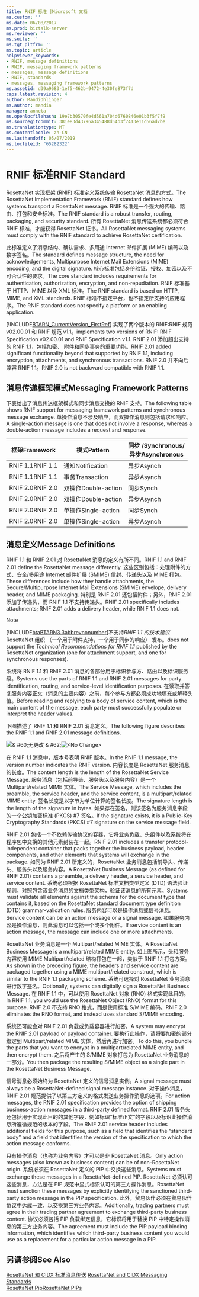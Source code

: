 ```yaml
---
title: RNIF 标准 |Microsoft 文档
ms.custom: ''
ms.date: 06/08/2017
ms.prod: biztalk-server
ms.reviewer: ''
ms.suite: ''
ms.tgt_pltfrm: ''
ms.topic: article
helpviewer_keywords:
- RNIF, message definitions
- RNIF, messaging framework patterns
- messages, message definitions
- RNIF, standards
- messages, messaging framework patterns
ms.assetid: d39a9683-1ef5-462b-9472-4e30fe873f7d
caps.latest.revision: 4
author: MandiOhlinger
ms.author: mandia
manager: anneta
ms.openlocfilehash: 19e7b30570fe4d561a704d6760846e01b3f5f7f9
ms.sourcegitcommit: 381e83d43796a345488d54b3f7413e11d56ad7be
ms.translationtype: MT
ms.contentlocale: zh-CN
ms.lasthandoff: 05/07/2019
ms.locfileid: "65282322"
---
```

# <a name="rnif-standard"></a><span data-ttu-id="a5965-102">RNIF 标准</span><span class="sxs-lookup"><span data-stu-id="a5965-102">RNIF Standard</span></span>
<span data-ttu-id="a5965-103">RosettaNet 实现框架 (RNIF) 标准定义系统传输 RosettaNet 消息的方式。</span><span class="sxs-lookup"><span data-stu-id="a5965-103">The RosettaNet Implementation Framework (RNIF) standard defines how systems transport a RosettaNet message.</span></span> <span data-ttu-id="a5965-104">RNIF 标准是一个强大的传输、路由、打包和安全标准。</span><span class="sxs-lookup"><span data-stu-id="a5965-104">The RNIF standard is a robust transfer, routing, packaging, and security standard.</span></span> <span data-ttu-id="a5965-105">所有 RosettaNet 消息传送系统都必须符合 RNIF 标准，才能获得 RosettaNet 证书。</span><span class="sxs-lookup"><span data-stu-id="a5965-105">All RosettaNet messaging systems must comply with the RNIF standard to achieve RosettaNet certification.</span></span>  
  
 <span data-ttu-id="a5965-106">此标准定义了消息结构、确认需求、多用途 Internet 邮件扩展 (MIME) 编码以及数字签名。</span><span class="sxs-lookup"><span data-stu-id="a5965-106">The standard defines message structure, the need for acknowledgements, Multipurpose Internet Mail Extensions (MIME) encoding, and the digital signature.</span></span> <span data-ttu-id="a5965-107">核心标准包括身份验证、授权、加密以及不可否认性的要求。</span><span class="sxs-lookup"><span data-stu-id="a5965-107">The core standard includes requirements for authentication, authorization, encryption, and non-repudiation.</span></span> <span data-ttu-id="a5965-108">RNIF 标准基于 HTTP、MIME 以及 XML 标准。</span><span class="sxs-lookup"><span data-stu-id="a5965-108">The RNIF standard is based on HTTP, MIME, and XML standards.</span></span> <span data-ttu-id="a5965-109">RNIF 标准不指定平台，也不指定所支持的应用程序。</span><span class="sxs-lookup"><span data-stu-id="a5965-109">The RNIF standard does not specify a platform or an enabling application.</span></span>  
  
 [!INCLUDE[BTARN_CurrentVersion_FirstRef](../../includes/btarn-currentversion-firstref-md.md)] <span data-ttu-id="a5965-110">实现了两个版本的 RNIF:RNIF 规范 v02.00.01 和 RNIF 规范 v1.1。</span><span class="sxs-lookup"><span data-stu-id="a5965-110">implements two versions of RNIF: RNIF Specification v02.00.01 and RNIF Specification v1.1.</span></span> <span data-ttu-id="a5965-111">RNIF 2.01 添加超出支持的 RNIF 1.1，包括加密、 附件和同步事务的重要功能。</span><span class="sxs-lookup"><span data-stu-id="a5965-111">RNIF 2.01 added significant functionality beyond that supported by RNIF 1.1, including encryption, attachments, and synchronous transactions.</span></span> <span data-ttu-id="a5965-112">RNIF 2.0 并不向后兼容 RNIF 1.1。</span><span class="sxs-lookup"><span data-stu-id="a5965-112">RNIF 2.0 is not backward compatible with RNIF 1.1.</span></span>  
  
## <a name="messaging-framework-patterns"></a><span data-ttu-id="a5965-113">消息传递框架模式</span><span class="sxs-lookup"><span data-stu-id="a5965-113">Messaging Framework Patterns</span></span>  
 <span data-ttu-id="a5965-114">下表给出了消息传送框架模式和同步消息交换的 RNIF 支持。</span><span class="sxs-lookup"><span data-stu-id="a5965-114">The following table shows RNIF support for messaging framework patterns and synchronous message exchange.</span></span> <span data-ttu-id="a5965-115">单操作消息不涉及响应，而双操作消息则包括请求和响应。</span><span class="sxs-lookup"><span data-stu-id="a5965-115">A single-action message is one that does not involve a response, whereas a double-action message includes a request and response.</span></span>  
  
|<span data-ttu-id="a5965-116">框架</span><span class="sxs-lookup"><span data-stu-id="a5965-116">Framework</span></span>|<span data-ttu-id="a5965-117">模式</span><span class="sxs-lookup"><span data-stu-id="a5965-117">Pattern</span></span>|<span data-ttu-id="a5965-118">同步 /</span><span class="sxs-lookup"><span data-stu-id="a5965-118">Synchronous/</span></span><br /><span data-ttu-id="a5965-119">异步</span><span class="sxs-lookup"><span data-stu-id="a5965-119">Asynchronous</span></span>|  
|---------------|-------------|---------------------------------|  
|<span data-ttu-id="a5965-120">RNIF 1.1</span><span class="sxs-lookup"><span data-stu-id="a5965-120">RNIF 1.1</span></span>|<span data-ttu-id="a5965-121">通知</span><span class="sxs-lookup"><span data-stu-id="a5965-121">Notification</span></span>|<span data-ttu-id="a5965-122">异步</span><span class="sxs-lookup"><span data-stu-id="a5965-122">Asynch</span></span>|  
|<span data-ttu-id="a5965-123">RNIF 1.1</span><span class="sxs-lookup"><span data-stu-id="a5965-123">RNIF 1.1</span></span>|<span data-ttu-id="a5965-124">事务</span><span class="sxs-lookup"><span data-stu-id="a5965-124">Transaction</span></span>|<span data-ttu-id="a5965-125">异步</span><span class="sxs-lookup"><span data-stu-id="a5965-125">Asynch</span></span>|  
|<span data-ttu-id="a5965-126">RNIF 2.0</span><span class="sxs-lookup"><span data-stu-id="a5965-126">RNIF 2.0</span></span>|<span data-ttu-id="a5965-127">双操作</span><span class="sxs-lookup"><span data-stu-id="a5965-127">Double-action</span></span>|<span data-ttu-id="a5965-128">同步</span><span class="sxs-lookup"><span data-stu-id="a5965-128">Synch</span></span>|  
|<span data-ttu-id="a5965-129">RNIF 2.0</span><span class="sxs-lookup"><span data-stu-id="a5965-129">RNIF 2.0</span></span>|<span data-ttu-id="a5965-130">双操作</span><span class="sxs-lookup"><span data-stu-id="a5965-130">Double-action</span></span>|<span data-ttu-id="a5965-131">异步</span><span class="sxs-lookup"><span data-stu-id="a5965-131">Asynch</span></span>|  
|<span data-ttu-id="a5965-132">RNIF 2.0</span><span class="sxs-lookup"><span data-stu-id="a5965-132">RNIF 2.0</span></span>|<span data-ttu-id="a5965-133">单操作</span><span class="sxs-lookup"><span data-stu-id="a5965-133">Single-action</span></span>|<span data-ttu-id="a5965-134">同步</span><span class="sxs-lookup"><span data-stu-id="a5965-134">Synch</span></span>|  
|<span data-ttu-id="a5965-135">RNIF 2.0</span><span class="sxs-lookup"><span data-stu-id="a5965-135">RNIF 2.0</span></span>|<span data-ttu-id="a5965-136">单操作</span><span class="sxs-lookup"><span data-stu-id="a5965-136">Single-action</span></span>|<span data-ttu-id="a5965-137">异步</span><span class="sxs-lookup"><span data-stu-id="a5965-137">Asynch</span></span>|  
  
## <a name="message-definitions"></a><span data-ttu-id="a5965-138">消息定义</span><span class="sxs-lookup"><span data-stu-id="a5965-138">Message Definitions</span></span>  
 <span data-ttu-id="a5965-139">RNIF 1.1 和 RNIF 2.01 对 RosettaNet 消息的定义有所不同。</span><span class="sxs-lookup"><span data-stu-id="a5965-139">RNIF 1.1 and RNIF 2.01 define the RosettaNet message differently.</span></span> <span data-ttu-id="a5965-140">这些区别包括：处理附件的方式、安全/多用途 Internet 邮件扩展 (SMIME) 信封、传递头以及 MIME 打包。</span><span class="sxs-lookup"><span data-stu-id="a5965-140">These differences include how they handle attachments, the Secure/Multipurpose Internet Mail Extensions (SMIME) envelope, delivery header, and MIME packaging.</span></span> <span data-ttu-id="a5965-141">特别是 RNIF 2.01 还包括附件；另外，RNIF 2.01 添加了传递头，而 RNIF 1.1 不支持传递头。</span><span class="sxs-lookup"><span data-stu-id="a5965-141">RNIF 2.01 specifically includes attachments; RNIF 2.01 adds a delivery header, while RNIF 1.1 does not.</span></span>  
  
> [!NOTE]
>  [!INCLUDE[btaBTARN3.3abbrevnonumber](../../includes/btabtarn3-3abbrevnonumber-md.md)]<span data-ttu-id="a5965-142">不支持*RNIF 1.1 的技术建议*RosettaNet 组织 （一个用于附件支持，一个用于同步的响应） 发布。</span><span class="sxs-lookup"><span data-stu-id="a5965-142">does not support the *Technical Recommendations for RNIF 1.1* published by the RosettaNet organization (one for attachment support, and one for synchronous responses).</span></span>  
  
 <span data-ttu-id="a5965-143">系统将 RNIF 1.1 和 RNIF 2.01 消息的各部分用于标识参与方、路由以及标识服务级。</span><span class="sxs-lookup"><span data-stu-id="a5965-143">Systems use the parts of RNIF 1.1 and RNIF 2.01 messages for party identification, routing, and service-level identification purposes.</span></span> <span data-ttu-id="a5965-144">在读取并答复服务内容正文（消息的主要内容）之前，每个参与方都必须成功地填充或解释头值。</span><span class="sxs-lookup"><span data-stu-id="a5965-144">Before reading and replying to a body of service content, which is the main content of the message, each party must successfully populate or interpret the header values.</span></span>  
  
 <span data-ttu-id="a5965-145">下图描述了 RNIF 1.1 和 RNIF 2.01 消息定义。</span><span class="sxs-lookup"><span data-stu-id="a5965-145">The following figure describes the RNIF 1.1 and RNIF 2.01 message definitions.</span></span>  
  
 <span data-ttu-id="a5965-146">![& #60;无更改 & #62;](../../adapters-and-accelerators/accelerator-rosettanet/media/rn3-rnif-message-definitions.gif "RN3_RNIF_Message_Definitions")</span><span class="sxs-lookup"><span data-stu-id="a5965-146">![&#60;No Change&#62;](../../adapters-and-accelerators/accelerator-rosettanet/media/rn3-rnif-message-definitions.gif "RN3_RNIF_Message_Definitions")</span></span>  
  
 <span data-ttu-id="a5965-147">在 RNIF 1.1 消息中，版本号表明 RNIF 版本。</span><span class="sxs-lookup"><span data-stu-id="a5965-147">In the RNIF 1.1 message, the version number indicates the RNIF version.</span></span> <span data-ttu-id="a5965-148">内容长度是 RosettaNet 服务消息的长度。</span><span class="sxs-lookup"><span data-stu-id="a5965-148">The content length is the length of the RosettaNet Service Message.</span></span> <span data-ttu-id="a5965-149">服务消息（包括前导头、服务头以及服务内容）是一个 Multipart/related MIME 实体。</span><span class="sxs-lookup"><span data-stu-id="a5965-149">The Service Message, which includes the preamble, the service header, and the service content, is a multipart/related MIME entity.</span></span> <span data-ttu-id="a5965-150">签名长度是以字节为单位计算的签名长度。</span><span class="sxs-lookup"><span data-stu-id="a5965-150">The signature length is the length of the signature in bytes.</span></span> <span data-ttu-id="a5965-151">如果存在签名，则该签名为服务消息字段的一个公钥加密标准 (PKCS) #7 签名。</span><span class="sxs-lookup"><span data-stu-id="a5965-151">If the signature exists, it is a Public-Key Cryptography Standards (PKCS) #7 signature on the service message field.</span></span>  
  
 <span data-ttu-id="a5965-152">RNIF 2.01 包括一个不依赖传输协议的容器，它将业务负载、头组件以及系统将在程序包中交换的其他元素封装在一起。</span><span class="sxs-lookup"><span data-stu-id="a5965-152">RNIF 2.01 includes a transfer protocol-independent container that packs together the business payload, header components, and other elements that systems will exchange in the package.</span></span> <span data-ttu-id="a5965-153">如同为 RNIF 2.01 所定义的，RosettaNet 业务消息包括前导头、传递头、服务头以及服务内容。</span><span class="sxs-lookup"><span data-stu-id="a5965-153">A RosettaNet Business Message (as defined for RNIF 2.01) contains a preamble, a delivery header, a service header, and service content.</span></span> <span data-ttu-id="a5965-154">系统必须根据 RosettaNet 标准文档类型定义 (DTD) 语法验证规则，对照包含该业务消息的文档类型架构，验证该消息的所有元素。</span><span class="sxs-lookup"><span data-stu-id="a5965-154">Systems must validate all elements against the schema for the document type that contains it, based on the RosettaNet standard document type definition (DTD) grammar-validation rules.</span></span> <span data-ttu-id="a5965-155">服务内容可以是操作消息或信号消息。</span><span class="sxs-lookup"><span data-stu-id="a5965-155">Service content can be an action message or a signal message.</span></span> <span data-ttu-id="a5965-156">如果服务内容是操作消息，则此消息可以包括一个或多个附件。</span><span class="sxs-lookup"><span data-stu-id="a5965-156">If service content is an action message, the message can include one or more attachments.</span></span>  
  
 <span data-ttu-id="a5965-157">RosettaNet 业务消息是一个 Multipart/related MIME 实体。</span><span class="sxs-lookup"><span data-stu-id="a5965-157">A RosettaNet Business Message is a multipart/related MIME entity.</span></span> <span data-ttu-id="a5965-158">如上图所示，头和服务内容使用 MIME Multipart/related 结构打包在一起，类似于 RNIF 1.1 打包方案。</span><span class="sxs-lookup"><span data-stu-id="a5965-158">As shown in the preceding figure, the headers and service content are packaged together using a MIME multipart/related construct, which is similar to the RNIF 1.1 packaging scheme.</span></span> <span data-ttu-id="a5965-159">系统可选择对 RosettaNet 业务消息进行数字签名。</span><span class="sxs-lookup"><span data-stu-id="a5965-159">Optionally, systems can digitally sign a RosettaNet Business Message.</span></span> <span data-ttu-id="a5965-160">在 RNIF 1.1 中，可以使用 RosettaNet 对象 (RNO) 格式实现此目的。</span><span class="sxs-lookup"><span data-stu-id="a5965-160">In RNIF 1.1, you would use the RosettaNet Object (RNO) format for this purpose.</span></span> <span data-ttu-id="a5965-161">RNIF 2.0 不支持 RNO 格式，而是使用标准 S/MIME 编码。</span><span class="sxs-lookup"><span data-stu-id="a5965-161">RNIF 2.0 eliminates the RNO format, and instead uses standard S/MIME encoding.</span></span>  
  
 <span data-ttu-id="a5965-162">系统还可能会对 RNIF 2.01 负载或负载容器进行加密。</span><span class="sxs-lookup"><span data-stu-id="a5965-162">A system may encrypt the RNIF 2.01 payload or payload container.</span></span> <span data-ttu-id="a5965-163">要执行此操作，请将要加密的部分绑定到 Multipart/related MIME 实体，然后再进行加密。</span><span class="sxs-lookup"><span data-stu-id="a5965-163">To do this, you bundle the parts that you want to encrypt in a multipart/related MIME entity, and then encrypt them.</span></span> <span data-ttu-id="a5965-164">之后将产生的 S/MIME 对象打包为 RosettaNet 业务消息的一部分。</span><span class="sxs-lookup"><span data-stu-id="a5965-164">You then package the resulting S/MIME object as a single part in the RosettaNet Business Message.</span></span>  
  
 <span data-ttu-id="a5965-165">信号消息必须始终为 RosettaNet 定义的信号消息实例。</span><span class="sxs-lookup"><span data-stu-id="a5965-165">A signal message must always be a RosettaNet-defined signal message instance.</span></span> <span data-ttu-id="a5965-166">对于操作消息，RNIF 2.01 规范提供了以第三方定义的格式发送业务操作消息的选项。</span><span class="sxs-lookup"><span data-stu-id="a5965-166">For action messages, the RNIF 2.01 specification provides the option of shipping business-action messages in a third-party defined format.</span></span> <span data-ttu-id="a5965-167">RNIF 2.01 服务头还包括用于实现此目的的其他字段，例如标识“标准正文”的字段以及标识此操作消息所遵循规范的版本的字段。</span><span class="sxs-lookup"><span data-stu-id="a5965-167">The RNIF 2.01 service header includes additional fields for this purpose, such as a field that identifies the “standard body” and a field that identifies the version of the specification to which the action message conforms.</span></span>  
  
 <span data-ttu-id="a5965-168">只有操作消息（也称为业务内容）才可以是非 RosettaNet 消息。</span><span class="sxs-lookup"><span data-stu-id="a5965-168">Only action messages (also known as business content) can be of non-RosettaNet origin.</span></span> <span data-ttu-id="a5965-169">系统必须在 RosettaNet 定义的 PIP 中交换这些消息。</span><span class="sxs-lookup"><span data-stu-id="a5965-169">Systems must exchange these messages in a RosettaNet-defined PIP.</span></span> <span data-ttu-id="a5965-170">RosettaNet 必须认可这些消息，方法是在 PIP 规范中显式标识认可的第三方操作消息。</span><span class="sxs-lookup"><span data-stu-id="a5965-170">RosettaNet must sanction these messages by explicitly identifying the sanctioned third-party action message in the PIP specification.</span></span> <span data-ttu-id="a5965-171">此外，贸易伙伴必须在贸易伙伴协议中达成一致，以交换第三方业务内容。</span><span class="sxs-lookup"><span data-stu-id="a5965-171">Additionally, trading partners must agree in their trading partner agreement to exchange third-party business content.</span></span> <span data-ttu-id="a5965-172">协议必须包括 PIP 负载绑定信息，它标识将用于替换 PIP 中特定操作消息的第三方业务内容。</span><span class="sxs-lookup"><span data-stu-id="a5965-172">The agreement must include the PIP payload binding information, which identifies which third-party business content you would use as a replacement for a particular action message in a PIP.</span></span>  
  
## <a name="see-also"></a><span data-ttu-id="a5965-173">另请参阅</span><span class="sxs-lookup"><span data-stu-id="a5965-173">See Also</span></span>  
 <span data-ttu-id="a5965-174">[RosettaNet 和 CIDX 标准消息传送](../../adapters-and-accelerators/accelerator-rosettanet/rosettanet-and-cidx-messaging-standards.md) </span><span class="sxs-lookup"><span data-stu-id="a5965-174">[RosettaNet and CIDX Messaging Standards](../../adapters-and-accelerators/accelerator-rosettanet/rosettanet-and-cidx-messaging-standards.md) </span></span>  
 [<span data-ttu-id="a5965-175">RosettaNet Pip</span><span class="sxs-lookup"><span data-stu-id="a5965-175">RosettaNet PIPs</span></span>](../../adapters-and-accelerators/accelerator-rosettanet/rosettanet-pips.md)